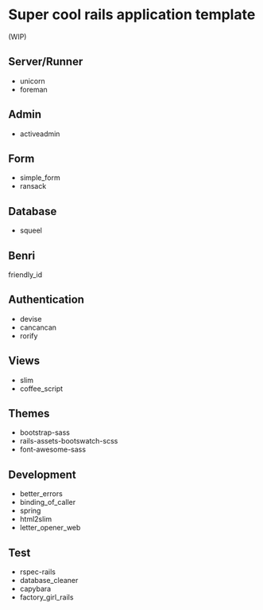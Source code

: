 
# Super cool rails application template

(WIP)

## Server/Runner

- unicorn
- foreman

## Admin

- activeadmin

## Form

- simple_form
- ransack

## Database

- squeel

## Benri
friendly_id

## Authentication

- devise
- cancancan
- rorify

## Views

- slim
- coffee_script

## Themes

- bootstrap-sass
- rails-assets-bootswatch-scss
- font-awesome-sass

## Development

- better_errors
- binding_of_caller
- spring
- html2slim
- letter_opener_web

## Test

- rspec-rails
- database_cleaner
- capybara
- factory_girl_rails
